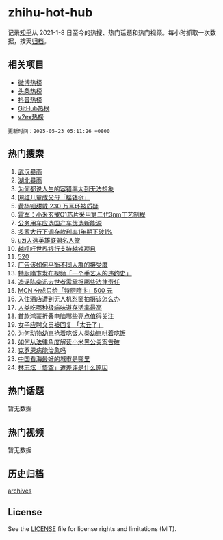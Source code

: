 # zhihu-hot-hub

记录[知乎](https://www.zhihu.com/)从 2021-1-8 日至今的热搜、热门话题和热门视频。每小时抓取一次数据，按天[归档](archives)。

## 相关项目

- [微博热榜](https://github.com/lonnyzhang423/weibo-hot-hub)
- [头条热榜](https://github.com/lonnyzhang423/toutiao-hot-hub)
- [抖音热榜](https://github.com/lonnyzhang423/douyin-hot-hub)
- [GitHub热榜](https://github.com/lonnyzhang423/github-hot-hub)
- [v2ex热榜](https://github.com/lonnyzhang423/v2ex-hot-hub)


`更新时间：2025-05-23 05:11:26 +0800`

## 热门搜索

1. [武汉暴雨](https://www.zhihu.com/search?q=%E6%AD%A6%E6%B1%89%E6%9A%B4%E9%9B%A8)
1. [湖北暴雨](https://www.zhihu.com/search?q=%E6%B9%96%E5%8C%97%E6%9A%B4%E9%9B%A8)
1. [为何都说人生的容错率大到无法想象](https://www.zhihu.com/search?q=%E4%B8%BA%E4%BD%95%E9%83%BD%E8%AF%B4%E4%BA%BA%E7%94%9F%E7%9A%84%E5%AE%B9%E9%94%99%E7%8E%87%E5%A4%A7%E5%88%B0%E6%97%A0%E6%B3%95%E6%83%B3%E8%B1%A1)
1. [网红儿童成父母「摇钱树」](https://www.zhihu.com/search?q=%E7%BD%91%E7%BA%A2%E5%84%BF%E7%AB%A5%E6%88%90%E7%88%B6%E6%AF%8D%E3%80%8C%E6%91%87%E9%92%B1%E6%A0%91%E3%80%8D)
1. [黄杨钿甜戴 230 万耳环被质疑](https://www.zhihu.com/search?q=%E9%BB%84%E6%9D%A8%E9%92%BF%E7%94%9C%E6%88%B4%20230%20%E4%B8%87%E8%80%B3%E7%8E%AF%E8%A2%AB%E8%B4%A8%E7%96%91)
1. [雷军：小米玄戒O1芯片采用第二代3nm工艺制程](https://www.zhihu.com/search?q=%E9%9B%B7%E5%86%9B%EF%BC%9A%E5%B0%8F%E7%B1%B3%E7%8E%84%E6%88%92O1%E8%8A%AF%E7%89%87%E9%87%87%E7%94%A8%E7%AC%AC%E4%BA%8C%E4%BB%A33nm%E5%B7%A5%E8%89%BA%E5%88%B6%E7%A8%8B)
1. [公务用车应选国产车优选新能源](https://www.zhihu.com/search?q=%E5%85%AC%E5%8A%A1%E7%94%A8%E8%BD%A6%E5%BA%94%E9%80%89%E5%9B%BD%E4%BA%A7%E8%BD%A6%E4%BC%98%E9%80%89%E6%96%B0%E8%83%BD%E6%BA%90)
1. [多家大行下调存款利率1年期下破1%](https://www.zhihu.com/search?q=%E5%A4%9A%E5%AE%B6%E5%A4%A7%E8%A1%8C%E4%B8%8B%E8%B0%83%E5%AD%98%E6%AC%BE%E5%88%A9%E7%8E%871%E5%B9%B4%E6%9C%9F%E4%B8%8B%E7%A0%B41%25)
1. [uzi入选英雄联盟名人堂](https://www.zhihu.com/search?q=uzi%E5%85%A5%E9%80%89%E8%8B%B1%E9%9B%84%E8%81%94%E7%9B%9F%E5%90%8D%E4%BA%BA%E5%A0%82)
1. [越呼吁世界银行支持越铁项目](https://www.zhihu.com/search?q=%E8%B6%8A%E5%91%BC%E5%90%81%E4%B8%96%E7%95%8C%E9%93%B6%E8%A1%8C%E6%94%AF%E6%8C%81%E8%B6%8A%E9%93%81%E9%A1%B9%E7%9B%AE)
1. [520](https://www.zhihu.com/search?q=520)
1. [广告该如何平衡不同人群的接受度](https://www.zhihu.com/search?q=%E5%B9%BF%E5%91%8A%E8%AF%A5%E5%A6%82%E4%BD%95%E5%B9%B3%E8%A1%A1%E4%B8%8D%E5%90%8C%E4%BA%BA%E7%BE%A4%E7%9A%84%E6%8E%A5%E5%8F%97%E5%BA%A6)
1. [特厨隋卞发布视频「一个手艺人的违约史」](https://www.zhihu.com/search?q=%E7%89%B9%E5%8E%A8%E9%9A%8B%E5%8D%9E%E5%8F%91%E5%B8%83%E8%A7%86%E9%A2%91%E3%80%8C%E4%B8%80%E4%B8%AA%E6%89%8B%E8%89%BA%E4%BA%BA%E7%9A%84%E8%BF%9D%E7%BA%A6%E5%8F%B2%E3%80%8D)
1. [造谣陈奕迅去世者需承担哪些法律责任](https://www.zhihu.com/search?q=%E9%80%A0%E8%B0%A3%E9%99%88%E5%A5%95%E8%BF%85%E5%8E%BB%E4%B8%96%E8%80%85%E9%9C%80%E6%89%BF%E6%8B%85%E5%93%AA%E4%BA%9B%E6%B3%95%E5%BE%8B%E8%B4%A3%E4%BB%BB)
1. [MCN 分成只给「特厨隋卞」500 元](https://www.zhihu.com/search?q=MCN%20%E5%88%86%E6%88%90%E5%8F%AA%E7%BB%99%E3%80%8C%E7%89%B9%E5%8E%A8%E9%9A%8B%E5%8D%9E%E3%80%8D500%20%E5%85%83)
1. [入住酒店遭到无人机怼窗拍摄该怎么办](https://www.zhihu.com/search?q=%E5%85%A5%E4%BD%8F%E9%85%92%E5%BA%97%E9%81%AD%E5%88%B0%E6%97%A0%E4%BA%BA%E6%9C%BA%E6%80%BC%E7%AA%97%E6%8B%8D%E6%91%84%E8%AF%A5%E6%80%8E%E4%B9%88%E5%8A%9E)
1. [人类吃哪种极端味道存活率最高](https://www.zhihu.com/search?q=%E4%BA%BA%E7%B1%BB%E5%90%83%E5%93%AA%E7%A7%8D%E6%9E%81%E7%AB%AF%E5%91%B3%E9%81%93%E5%AD%98%E6%B4%BB%E7%8E%87%E6%9C%80%E9%AB%98)
1. [首款鸿蒙折叠电脑哪些亮点值得关注](https://www.zhihu.com/search?q=%E9%A6%96%E6%AC%BE%E9%B8%BF%E8%92%99%E6%8A%98%E5%8F%A0%E7%94%B5%E8%84%91%E5%93%AA%E4%BA%9B%E4%BA%AE%E7%82%B9%E5%80%BC%E5%BE%97%E5%85%B3%E6%B3%A8)
1. [女子应聘文员被回复 「太丑了」](https://www.zhihu.com/search?q=%E5%A5%B3%E5%AD%90%E5%BA%94%E8%81%98%E6%96%87%E5%91%98%E8%A2%AB%E5%9B%9E%E5%A4%8D%20%E3%80%8C%E5%A4%AA%E4%B8%91%E4%BA%86%E3%80%8D)
1. [为何动物幼崽抢着吃饭人类幼崽哄着吃饭](https://www.zhihu.com/search?q=%E4%B8%BA%E4%BD%95%E5%8A%A8%E7%89%A9%E5%B9%BC%E5%B4%BD%E6%8A%A2%E7%9D%80%E5%90%83%E9%A5%AD%E4%BA%BA%E7%B1%BB%E5%B9%BC%E5%B4%BD%E5%93%84%E7%9D%80%E5%90%83%E9%A5%AD)
1. [如何从法律角度解读小米黑公关案告破](https://www.zhihu.com/search?q=%E5%A6%82%E4%BD%95%E4%BB%8E%E6%B3%95%E5%BE%8B%E8%A7%92%E5%BA%A6%E8%A7%A3%E8%AF%BB%E5%B0%8F%E7%B1%B3%E9%BB%91%E5%85%AC%E5%85%B3%E6%A1%88%E5%91%8A%E7%A0%B4)
1. [克罗恩病能治愈吗](https://www.zhihu.com/search?q=%E5%85%8B%E7%BD%97%E6%81%A9%E7%97%85%E8%83%BD%E6%B2%BB%E6%84%88%E5%90%97)
1. [中国看海最好的城市是哪里](https://www.zhihu.com/search?q=%E4%B8%AD%E5%9B%BD%E7%9C%8B%E6%B5%B7%E6%9C%80%E5%A5%BD%E7%9A%84%E5%9F%8E%E5%B8%82%E6%98%AF%E5%93%AA%E9%87%8C)
1. [林志炫「悟空」遭差评是什么原因](https://www.zhihu.com/search?q=%E6%9E%97%E5%BF%97%E7%82%AB%E3%80%8C%E6%82%9F%E7%A9%BA%E3%80%8D%E9%81%AD%E5%B7%AE%E8%AF%84%E6%98%AF%E4%BB%80%E4%B9%88%E5%8E%9F%E5%9B%A0)

## 热门话题

暂无数据

## 热门视频

暂无数据

## 历史归档

[archives](archives)

## License

See the [LICENSE](LICENSE) file for license rights and limitations (MIT).
